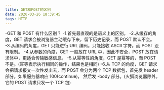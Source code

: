 ```yaml
---
title: GET和POST的区别
date: 2020-03-26 18:39:45
tags: HTTP
---
```


-GET 和 POST 有什么区别？
-1.首先最直观的是语义上的区别。
-2.从缓存的角度，GET 请求会被浏览器主动缓存下来，留下历史记录，而 POST 默认不会。
-3.从编码的角度，GET 只能进行 URL 编码，只能接收 ASCII 字符，而 POST 没有限制。
-4.从参数的角度，GET 一般放在 URL 中，因此不安全，POST 放在请求体中，更适合传输敏感信息。
-5.从幂等性的角度，GET 是幂等的，而 POST 不是。(幂等表示执行相同的操作，结果也是相同)
-6.从 TCP 的角度，GET 请求会把请求报文一次性发出去，而 POST 会分为两个 TCP 数据包，首先发 header 部分，如果服务器响应 100(continue)， 然后发 -body 部分。(火狐浏览器除外，它的 POST 请求只发一个 TCP 包)
